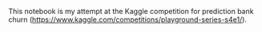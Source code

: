 This notebook is my attempt at the Kaggle competition for prediction bank churn (https://www.kaggle.com/competitions/playground-series-s4e1/).
